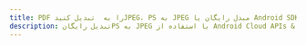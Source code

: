 ---title: PDF را به  تبدیل کنیدJPEG، PS به JPEG مبدل رایگان یا Android SDKdescription: تبدیل رایگانPS به JPEG با استفاده از Android Cloud APIs & SDK همچنین اسناد PDF را در Cloud ایجاد، ویرایش و رندر کنید.---